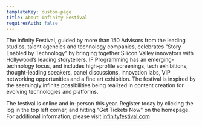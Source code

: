 ```yaml
---
templateKey: custom-page
title: About Infinity Festival
requiresAuth: false
---
```

The Infinity Festival, guided by more than 150 Advisors from the leading studios, talent agencies and technology companies, celebrates “Story Enabled by Technology” by bringing together Silicon Valley innovators with Hollywood’s leading storytellers. IF Programming has an emerging-technology focus, and includes high-profile screenings, tech exhibitions, thought-leading speakers, panel discussions, innovation labs, VIP networking opportunities and a fine art exhibition. The festival is inspired by the seemingly infinite possibilities being realized in content creation for evolving technologies and platforms.

The festival is online and in-person this year. Register today by clicking the log in the top left corner, and hitting "Get Tickets Now" on the homepage. For additional information, please visit <a href="https://www.infinityfestival.com" target="_blank">infinityfestival.com</a>